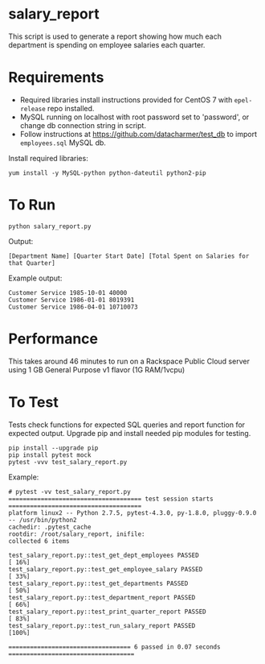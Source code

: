 # salary_report
This script is used to generate a report showing how much each department is spending on employee salaries each quarter.

# Requirements
* Required libraries install instructions provided for CentOS 7 with `epel-release` repo installed.
* MySQL running on localhost with root password set to 'password', or change db connection string in script.
* Follow instructions at https://github.com/datacharmer/test_db to import `employees.sql` MySQL db.

Install required libraries:
    
    yum install -y MySQL-python python-dateutil python2-pip

# To Run
    python salary_report.py

Output:

    [Department Name] [Quarter Start Date] [Total Spent on Salaries for that Quarter]

Example output:

    Customer Service 1985-10-01 40000
    Customer Service 1986-01-01 8019391
    Customer Service 1986-04-01 10710073

# Performance
This takes around 46 minutes to run on a Rackspace Public Cloud server using 1 GB General Purpose v1 flavor (1G RAM/1vcpu)

# To Test
Tests check functions for expected SQL queries and report function for expected output. Upgrade pip and install needed pip modules for testing.

    pip install --upgrade pip
    pip install pytest mock
    pytest -vvv test_salary_report.py 

Example:

    # pytest -vv test_salary_report.py 
    ===================================== test session starts =====================================
    platform linux2 -- Python 2.7.5, pytest-4.3.0, py-1.8.0, pluggy-0.9.0 -- /usr/bin/python2
    cachedir: .pytest_cache
    rootdir: /root/salary_report, inifile:
    collected 6 items                                                                             
    
    test_salary_report.py::test_get_dept_employees PASSED                                   [ 16%]
    test_salary_report.py::test_get_employee_salary PASSED                                  [ 33%]
    test_salary_report.py::test_get_departments PASSED                                      [ 50%]
    test_salary_report.py::test_department_report PASSED                                    [ 66%]
    test_salary_report.py::test_print_quarter_report PASSED                                 [ 83%]
    test_salary_report.py::test_run_salary_report PASSED                                    [100%]
    
    ================================== 6 passed in 0.07 seconds ===================================
